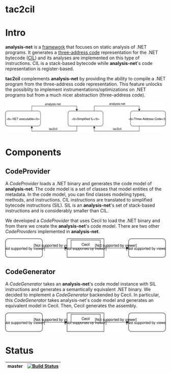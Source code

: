 # tac2cil
# Intro

**analysis-net** is a [framework](https://github.com/edgardozoppi/analysis-net) that focuses on static analysis of .NET programs.  It generates a [three-address code](https://en.wikipedia.org/wiki/Three-address_code) representation for the .NET bytecode ([CIL](https://en.wikipedia.org/wiki/Common_Intermediate_Language)) and its analyses are implemented on this type of instructions.  CIL is a stack-based bytecode while **analysis-net**'s code representation is register-based.

**tac2cil** complements **analysis-net** by providing the ability to compile a .NET program from the three-address code representation. This feature unlocks the possiblity to implement instrumentations/optimizations on .NET programs but from a much nicer abstraction (three-address code).

<p align="center">
<img src="/images/flow.svg">
</p>

# Components

## CodeProvider

A *CodeProvider* loads a .NET binary and generates the code model of **analysis-net**. The code model is a set of classes that model entities of the metadata. In the code model, you can find classes modeling types, methods, and instructions. CIL instructions are translated to simplified bytecode instructions (SIL). SIL is an **analysis-net**'s set of stack-based instructions and is considerably smaller than CIL. 

We developed a *CodeProvider* that uses Cecil to load the .NET binary and from there we create the **analysis-net**'s code model. There are two other *CodeProviders* implemented in **analysis-net**. 

<p align="center">
<img src="/images/cil2sil.svg">
</p>


## CodeGenerator

A *CodeGenerator* takes an **analysis-net**'s code model instance with SIL instructions and generates a semantically equivalent .NET binary. We decided to implement a *CodeGenerator* backended by Cecil. In particular, this *CodeGenerator* takes analysis-net's code model and generates an equivalent model in Cecil. Then, Cecil generates the assembly.

<p align="center">
<img src="/images/sil2cil.svg">
</p>

# Status

|master| [![Build Status](https://travis-ci.com/m7nu3l/tac2cil.svg?token=f7qzBQCoptr4sx6YDGWa&branch=master)](https://travis-ci.com/m7nu3l/tac2cil) |
|--|--|
